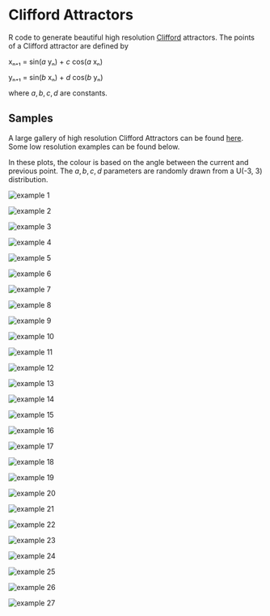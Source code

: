 
# Clifford Attractors

R code to generate beautiful high resolution [Clifford](https://en.wikipedia.org/wiki/Clifford_A._Pickover) attractors. The points of a
Clifford attractor are defined by

xₙ₊₁ = sin(*a* yₙ) + *c* cos(*a* xₙ)

yₙ₊₁ = sin(*b* xₙ) + *d* cos(*b* yₙ)


where *a*, *b*, *c*, *d* are constants. 

## Samples

A large gallery of high resolution Clifford Attractors can be found [here](https://imgur.com/gallery/JVEP6hW). Some low resolution examples can be found below.

In these plots, the colour is based on the angle between the current and
previous point. The *a*, *b*, *c*, *d* parameters are randomly drawn from a U(-3, 3) distribution.

![example 1](samples/small/20210330_111036_clifford_C_1.359_1.126_-1.793_-1.336_100.jpg)

 ![example 2](samples/small/20210330_123356_clifford_BW_1_-1.2601_-1.9509_-1.1386_-0.7317_100.jpg)

 ![example 3](samples/small/20210330_123552_clifford_D_1_-1.7109_2.2444_0.6324_-1.4615_100.jpg)

 ![example 4](samples/small/20210330_134819_clifford_C_1_-2.6119_0.8046_-0.1793_-0.4862_100.jpg)

 ![example 5](samples/small/20210330_142626_clifford_C_1_0.5217_1.9436_-2.4346_-2.7779_100.jpg)

 ![example 6](samples/small/20210330_144204_clifford_E_1_-2.5638_2.4584_-0.0619_-2.6644_100.jpg)

 ![example 7](samples/small/20210330_144557_clifford_BW_1_1.7015_0.6894_-1.3594_2.79_100.jpg)

 ![example 8](samples/small/20210330_144950_clifford_E_1_-2.6158_2.634_-2.5834_0.2926_100.jpg)

 ![example 9](samples/small/20210330_145456_clifford_B_1_-2.7273_-2.2327_0.1026_0.556_100.jpg)

 ![example 10](samples/small/20210330_145915_clifford_BW_1_1.6259_2.2561_0.2791_1.3843_100.jpg)

 ![example 11](samples/small/20210330_151131_clifford_A_1_-1.4411_1.865_-1.1347_-0.1743_100.jpg)

 ![example 12](samples/small/20210330_160653_clifford_E_1_0.5787_-2.5757_2.4896_0.7815_100.jpg)

 ![example 13](samples/small/20210330_162605_clifford_D_1_-1.082_-1.4811_1.7244_-0.7231_100.jpg)

 ![example 14](samples/small/20210330_171316_clifford_V_1_-2.0935_2.6237_-0.9275_2.4008_100.jpg)

 ![example 15](samples/small/20210330_191840_clifford_B_1_-2.7006_1.7432_0.8865_-0.2933_100.jpg)

 ![example 16](samples/small/20210330_214215_clifford_C_1_-0.5088_1.6786_-2.8166_1.3127_100.jpg)

 ![example 17](samples/small/20210330_214655_clifford_C_1_-1.3618_-2.7131_-0.2887_2.8905_100.jpg)

 ![example 18](samples/small/20210330_221059_clifford_D_1_-2.3007_-2.3398_-0.7928_-1.6104_100.jpg)

 ![example 19](samples/small/20210331_001456_clifford_BW_1_-2.454_-2.4773_-1.0718_0.9829_100.jpg)

 ![example 20](samples/small/20210331_015640_clifford_B_1_-0.6855_-1.4234_2.0179_-1.8058_100.jpg)

 ![example 21](samples/small/20210331_021220_clifford_D_1_-0.3219_2.9079_2.9668_2.9399_100.jpg)

 ![example 22](samples/small/20210331_024109_clifford_V_1_0.8702_-2.3791_1.2862_-1.5676_100.jpg)

 ![example 23](samples/small/20210331_032256_clifford_V_1_1.0962_-1.5824_-1.6372_0.8493_100.jpg)

 ![example 24](samples/small/20210331_053241_clifford_A_1_1.2955_-1.4677_0.6637_-1.3556_100.jpg)

 ![example 25](samples/small/20210331_053924_clifford_BW_1_-1.1978_-0.6226_1.3906_1.6142_100.jpg)

 ![example 26](samples/small/20210331_055517_clifford_V_1_-1.8188_-1.9963_1.4496_-2.5415_100.jpg)

 ![example 27](samples/small/20210331_073227_clifford_E_1_-0.8123_-1.4834_-1.8811_2.4789_100.jpg)
